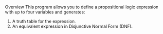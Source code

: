 Overview
This program allows you to define a propositional logic expression with up to four variables and generates:

1) A truth table for the expression.
2) An equivalent expression in Disjunctive Normal Form (DNF).
